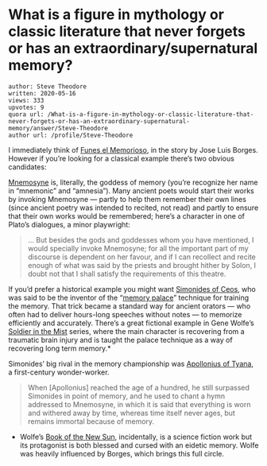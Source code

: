 # What is a figure in mythology or classic literature that never forgets or has an extraordinary/supernatural memory?

	author: Steve Theodore
	written: 2020-05-16
	views: 333
	upvotes: 9
	quora url: /What-is-a-figure-in-mythology-or-classic-literature-that-never-forgets-or-has-an-extraordinary-supernatural-memory/answer/Steve-Theodore
	author url: /profile/Steve-Theodore


I immediately think of [Funes el Memorioso](http://vigeland.caltech.edu/ist4/lectures/funes%20borges.pdf), in the story by Jose Luis Borges. However if you’re looking for a classical example there’s two obvious candidates:

[Mnemosyne](https://www.theoi.com/Titan/TitanisMnemosyne.html) is, literally, the goddess of memory (you’re recognize her name in “mnemonic” and “amnesia”). Many ancient poets would start their works by invoking Mnemosyne — partly to help them remember their own lines (since ancient poetry was intended to recited, not read) and partly to ensure that their own works would be remembered; here’s a character in one of Plato’s dialogues, a minor playwright:

> … But besides the gods and goddesses whom you have mentioned, I would specially invoke Mnemosyne; for all the important part of my discourse is dependent on her favour, and if I can recollect and recite enough of what was said by the priests and brought hither by Solon, I doubt not that I shall satisfy the requirements of this theatre.

If you’d prefer a historical example you might want [Simonides of Ceos](https://en.wikipedia.org/wiki/Simonides_of_Ceos), who was said to be the inventor of the “[memory palace](https://en.wikipedia.org/wiki/Method_of_loci)” technique for training the memory. That trick became a standard way for ancient orators — who often had to deliver hours-long speeches without notes — to memorize efficiently and accurately. There’s a great fictional example in Gene Wolfe’s [Soldier in the Mist](https://amzn.to/2X0OB6x) series, where the main character is recovering from a traumatic brain injury and is taught the palace technique as a way of recovering long term memory.*

Simonides’ big rival in the memory championship was [Apollonius of Tyana](https://www.livius.org/articles/person/apollonius-of-tyana/), a first-century wonder-worker.

> When [Apollonius] reached the age of a hundred, he still surpassed Simonides in point of memory, and he used to chant a hymn addressed to Mnemosyne, in which it is said that everything is worn and withered away by time, whereas time itself never ages, but remains immortal because of memory.



* Wolfe’s [Book of the New Sun](https://www.amazon.com/gp/product/B075JL493G/ref=dbs_a_def_rwt_hsch_vapi_tkin_p1_i1), incidentally, is a science fiction work but its protagonist is both blessed and cursed with an eidetic memory. Wolfe was heavily influenced by Borges, which brings this full circle.

